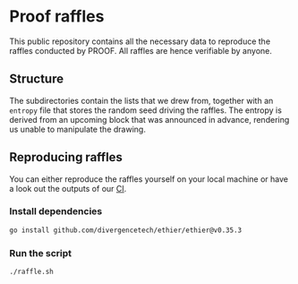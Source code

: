 # Proof raffles

This public repository contains all the necessary data to reproduce the raffles conducted by PROOF.
All raffles are hence verifiable by anyone.

## Structure

The subdirectories contain the lists that we drew from, together with an `entropy` file that stores the random seed driving the raffles.
The entropy is derived from an upcoming block that was announced in advance, rendering us unable to manipulate the drawing.

## Reproducing raffles

You can either reproduce the raffles yourself on your local machine or have a look out the outputs of our [CI](https://github.com/proofxyz/raffles/actions/workflows/raffle.yml).

### Install dependencies

```bash
go install github.com/divergencetech/ethier/ethier@v0.35.3
```

### Run the script

```bash
./raffle.sh
```
